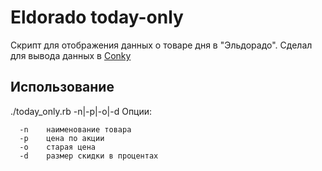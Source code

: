 # Eldorado today-only
Скрипт для отображения данных о товаре дня в "Эльдорадо". Сделал для вывода данных в [Conky](https://github.com/brndnmtthws/conky)
## Использование
./today_only.rb -n|-p|-o|-d
Опции:

	  -n 	наименование товара
	  -p 	цена по акции
	  -o 	старая цена
	  -d 	размер скидки в процентах
